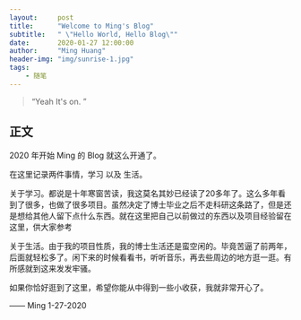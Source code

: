 ```yaml
---
layout:     post
title:      "Welcome to Ming's Blog"
subtitle:   " \"Hello World, Hello Blog\""
date:       2020-01-27 12:00:00
author:     "Ming Huang"
header-img: "img/sunrise-1.jpg"
tags:
    - 随笔
---
```


> “Yeah It's on. ”


## 正文

2020 年开始 Ming 的 Blog 就这么开通了。

在这里记录两件事情，学习 以及 生活。

关于学习。都说是十年寒窗苦读，我这莫名其妙已经读了20多年了。这么多年看到了很多，也做了很多项目。虽然决定了博士毕业之后不走科研这条路了，但是还是想给其他人留下点什么东西。就在这里把自己以前做过的东西以及项目经验留在这里，供大家参考

关于生活。由于我的项目性质，我的博士生活还是蛮空闲的。毕竟苦逼了前两年，后面就轻松多了。闲下来的时候看看书，听听音乐，再去些周边的地方逛一逛。有所感就到这来发发牢骚。

如果你恰好逛到了这里，希望你能从中得到一些小收获，我就非常开心了。

—— Ming 1-27-2020
